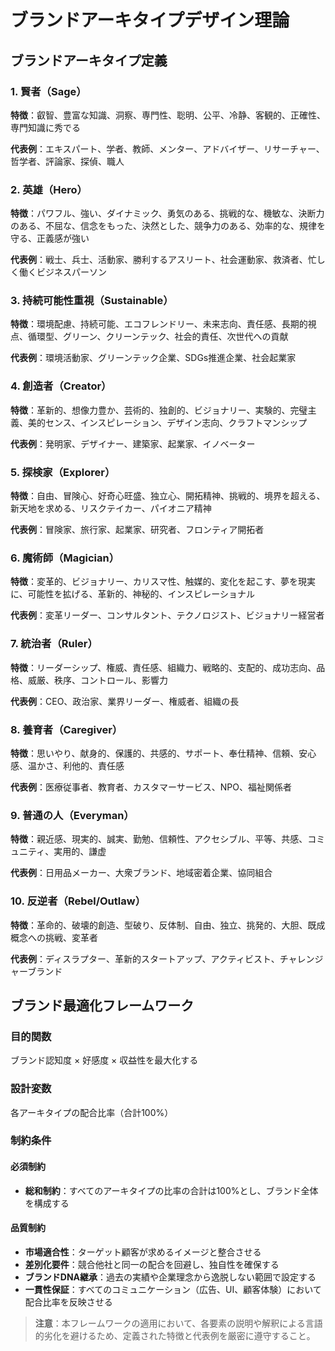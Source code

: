 # ブランドアーキタイプデザイン理論

## ブランドアーキタイプ定義

### 1. 賢者（Sage）
**特徴**：叡智、豊富な知識、洞察、専門性、聡明、公平、冷静、客観的、正確性、専門知識に秀でる

**代表例**：エキスパート、学者、教師、メンター、アドバイザー、リサーチャー、哲学者、評論家、探偵、職人

### 2. 英雄（Hero）
**特徴**：パワフル、強い、ダイナミック、勇気のある、挑戦的な、機敏な、決断力のある、不屈な、信念をもった、決然とした、競争力のある、効率的な、規律を守る、正義感が強い

**代表例**：戦士、兵士、活動家、勝利するアスリート、社会運動家、救済者、忙しく働くビジネスパーソン

### 3. 持続可能性重視（Sustainable）
**特徴**：環境配慮、持続可能、エコフレンドリー、未来志向、責任感、長期的視点、循環型、グリーン、クリーンテック、社会的責任、次世代への貢献

**代表例**：環境活動家、グリーンテック企業、SDGs推進企業、社会起業家

### 4. 創造者（Creator）
**特徴**：革新的、想像力豊か、芸術的、独創的、ビジョナリー、実験的、完璧主義、美的センス、インスピレーション、デザイン志向、クラフトマンシップ

**代表例**：発明家、デザイナー、建築家、起業家、イノベーター

### 5. 探検家（Explorer）
**特徴**：自由、冒険心、好奇心旺盛、独立心、開拓精神、挑戦的、境界を超える、新天地を求める、リスクテイカー、パイオニア精神

**代表例**：冒険家、旅行家、起業家、研究者、フロンティア開拓者

### 6. 魔術師（Magician）
**特徴**：変革的、ビジョナリー、カリスマ性、触媒的、変化を起こす、夢を現実に、可能性を拡げる、革新的、神秘的、インスピレーショナル

**代表例**：変革リーダー、コンサルタント、テクノロジスト、ビジョナリー経営者

### 7. 統治者（Ruler）
**特徴**：リーダーシップ、権威、責任感、組織力、戦略的、支配的、成功志向、品格、威厳、秩序、コントロール、影響力

**代表例**：CEO、政治家、業界リーダー、権威者、組織の長

### 8. 養育者（Caregiver）
**特徴**：思いやり、献身的、保護的、共感的、サポート、奉仕精神、信頼、安心感、温かさ、利他的、責任感

**代表例**：医療従事者、教育者、カスタマーサービス、NPO、福祉関係者

### 9. 普通の人（Everyman）
**特徴**：親近感、現実的、誠実、勤勉、信頼性、アクセシブル、平等、共感、コミュニティ、実用的、謙虚

**代表例**：日用品メーカー、大衆ブランド、地域密着企業、協同組合

### 10. 反逆者（Rebel/Outlaw）
**特徴**：革命的、破壊的創造、型破り、反体制、自由、独立、挑発的、大胆、既成概念への挑戦、変革者

**代表例**：ディスラプター、革新的スタートアップ、アクティビスト、チャレンジャーブランド

## ブランド最適化フレームワーク

### 目的関数
ブランド認知度 × 好感度 × 収益性を最大化する

### 設計変数
各アーキタイプの配合比率（合計100%）

### 制約条件

#### 必須制約
- **総和制約**：すべてのアーキタイプの比率の合計は100%とし、ブランド全体を構成する

#### 品質制約
- **市場適合性**：ターゲット顧客が求めるイメージと整合させる
- **差別化要件**：競合他社と同一の配合を回避し、独自性を確保する
- **ブランドDNA継承**：過去の実績や企業理念から逸脱しない範囲で設定する
- **一貫性保証**：すべてのコミュニケーション（広告、UI、顧客体験）において配合比率を反映させる

> **注意**：本フレームワークの適用において、各要素の説明や解釈による言語的劣化を避けるため、定義された特徴と代表例を厳密に遵守すること。
